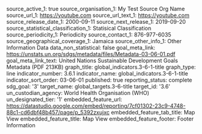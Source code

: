 source_active_1: true
source_organisation_1: My Test Source Org Name
source_url_1: https://youtube.com
source_url_text_1: https://youtube.com
source_release_date_1: 2000-09-11
source_next_release_1: 2019-09-20
source_statistical_classification_1: Statisical Classification
source_periodicity_1: Periodicity
source_contact_1: 876-977-6035
source_geographical_coverage_1: Jamaica
source_other_info_1: Other Information Data
data_non_statistical: false
goal_meta_link: https://unstats.un.org/sdgs/metadata/files/Metadata-03-06-01.pdf
goal_meta_link_text: United Nations Sustainable Development Goals Metadata (PDF 213KB)
graph_title: global_indicators.3-6-1-title
graph_type: line
indicator_number: 3.6.1
indicator_name: global_indicators.3-6-1-title
indicator_sort_order: 03-06-01
published: true
reporting_status: complete
sdg_goal: '3'
target_name: global_targets.3-6-title
target_id: '3.6'
un_custodian_agency: World Health Organisation (WHO)
un_designated_tier: '1'
embedded_feature_url: https://datastudio.google.com/embed/reporting/7cf01302-23c9-4748-88c1-cd6dbf48b457/page/p_5392zxujxc
embedded_feature_tab_title: Map View
embedded_feature_title: Map View
embedded_feature_footer: Footer Information
